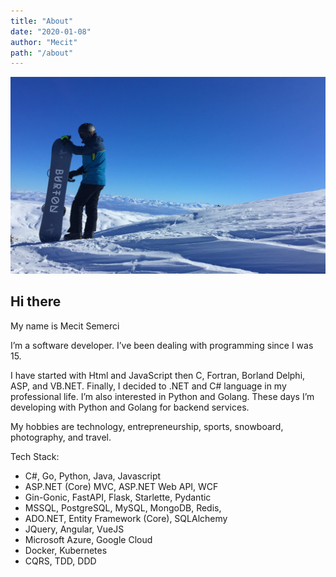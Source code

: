 ```yaml
---
title: "About"
date: "2020-01-08"
author: "Mecit"
path: "/about"
---
```

![Me](../images/about-mecit.jpg)

## Hi there

My name is Mecit Semerci

I’m a software developer. I’ve been dealing with programming since I was 15.

I have started with Html and JavaScript then C, Fortran, Borland Delphi, ASP, and VB.NET. Finally, I decided to .NET and C# language in my professional life. I’m also interested in Python and Golang. These days I’m developing with Python and Golang for backend services.

My hobbies are technology, entrepreneurship, sports, snowboard, photography, and travel.

Tech Stack:

* C#, Go, Python, Java, Javascript
* ASP.NET (Core) MVC, ASP.NET Web API, WCF
* Gin-Gonic, FastAPI, Flask, Starlette, Pydantic
* MSSQL, PostgreSQL, MySQL, MongoDB, Redis,
* ADO.NET, Entity Framework (Core), SQLAlchemy
* JQuery, Angular, VueJS
* Microsoft Azure, Google Cloud
* Docker, Kubernetes
* CQRS, TDD, DDD
